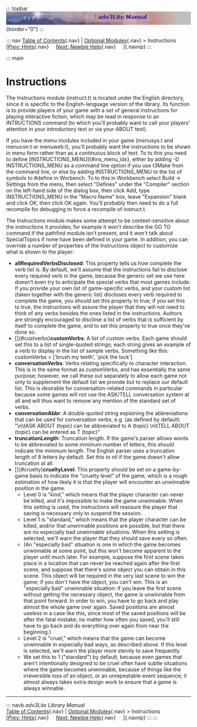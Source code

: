 ::: topbar
![](topbar.jpg){border="0"}
:::

::: nav
[Table of Contents](toc.htm){.nav} \| [Optional
Modules](optional.htm){.nav} \> Instructions\
[[*Prev:* Hints](hint.htm){.nav}     [*Next:* Newbie
Help](newbie.htm){.nav}     ]{.navnp}
:::

::: main
# Instructions

The Instructions module (instruct.t) is located under the English
directory, since it is specific to the English-language version of the
library. Its function is to provide players of your game with a set of
general instructions for playing interactive fiction, which may be read
in response to an INTRUCTIONS command (to which you\'ll probably want to
call your players\' attention in your introductory text or via your
ABOUT text).

If you have the menu modules included in your game (menusys.t and
menucon.t or menuweb.t), you\'ll probably want the instructions to be
shown in menu form rather than as a continuous block of text. To to this
you need to define [INSTRUCTIONS_MENU]{#ins_menu_idx}, either by adding
-D INSTRUCTIONS_MENU as a command line option if you use t3Make from the
command line, or else by adding INSTRUCTIONS_MENU to the list of symbols
to #define in Worbench. To to this in Workbench select Build -\>
Settings from the menu, then select \"Defines\" under the \"Compiler\"
section on the left-hand side of the dialog box, then click Add, type
INSTRUCTIONS_MENU in the \"Macro Name\" box, leave \"Expansion\" blank
and click OK, then click OK again. You\'ll probably then need to do a
full recompile for debugging to force a recompile of instruct.t.

The Instructions module makes some attempt to be context-sensitive about
the instructions it provides; for example it won\'t describe the GO TO
command if the pathfind module isn\'t present, and it won\'t talk about
SpecialTopics if none have been defined in your game. In addition, you
can override a number of properties of the Instructions object to
customize what is shown to the player:

-   **allRequiredVerbsDisclosed**: This property tells us how complete
    the verb list is. By default, we\'ll assume that the instructions
    fail to disclose every required verb in the game, because the
    generic set we use here doesn\'t even try to anticipate the special
    verbs that most games include. If you provide your own list of
    game-specific verbs, and your custom list (taken together with the
    generic list) discloses every verb required to complete the game,
    you should set this property to true; if you set this to true, the
    instructions will assure the player that they will not need to think
    of any verbs besides the ones listed in the instructions. Authors
    are strongly encouraged to disclose a list of verbs that is
    sufficient by itself to complete the game, and to set this property
    to true once they\'ve done so.
-   []{#custverbs}**customVerbs**: A list of custom verbs. Each game
    should set this to a list of single-quoted strings; each string
    gives an example of a verb to display in the list of sample verbs.
    Something like this: customVerbs = \[\'brush my teeth\', \'pick the
    lock\'\]
-   **conversationVerbs**: Verbs relating specifically to character
    interaction. This is in the same format as customVerbs, and has
    essentially the same purpose; however, we call these out separately
    to allow each game not only to supplement the default list we
    provide but to replace our default list. This is desirable for
    conversation-related commands in particular because some games will
    not use the ASK/TELL conversation system at all and will thus want
    to remove any mention of the standard set of verbs.
-   **conversationAbbr**: A double quoted string explaining the
    abbreviations that can be used for conversation verbs, e.g. (as
    defined by default) \"\\n\\tASK ABOUT (topic) can be abbreviated to
    A (topic) \\n\\tTELL ABOUT (topic) can be entered as T (topic)\"
-   **truncationLength**: Truncation length. If the game\'s parser
    allows words to be abbreviated to some minimum number of letters,
    this should indicate the minimum length. The English parser uses a
    truncation length of 8 letters by default. Set this to nil if the
    game doesn\'t allow truncation at all.
-   []{#cruelty}**crueltyLevel**: This property should be set on a
    game-by-game basis to indicate the \"cruelty level\" of the game,
    which is a rough estimation of how likely it is that the player will
    encounter an unwinnable position in the game.
    -   Level 0 is \"kind,\" which means that the player character can
        never be killed, and it\'s impossible to make the game
        unwinnable. When this setting is used, the instructions will
        reassure the player that saving is necessary only to suspend the
        session.
    -   Level 1 is \"standard,\" which means that the player character
        can be killed, and/or that unwinnable positions are possible,
        but that there are no especially bad unwinnable situations. When
        this setting is selected, we\'ll warn the player that they
        should save every so often.
    -   (An \"especially bad\" situation is one in which the game
        becomes unwinnable at some point, but this won\'t become
        apparent to the player until much later. For example, suppose
        the first scene takes place in a location that can never be
        reached again after the first scene, and suppose that there\'s
        some object you can obtain in this scene. This object will be
        required in the very last scene to win the game; if you don\'t
        have the object, you can\'t win. This is an \"especially bad\"
        unwinnable situation: if you leave the first scene without
        getting the necessary object, the game is unwinnable from that
        point forward. In order to win, you have to go back and play
        almost the whole game over again. Saved positions are almost
        useless in a case like this, since most of the saved positions
        will be after the fatal mistake; no matter how often you saved,
        you\'ll still have to go back and do everything over again from
        near the beginning.)
    -   Level 2 is \"cruel,\" which means that the game can become
        unwinnable in especially bad ways, as described above. If this
        level is selected, we\'ll warn the player more sternly to save
        frequently.
    -   We set this to 1 (\"standard\") by default, because even games
        that aren\'t intentionally designed to be cruel often have
        subtle situations where the game becomes unwinnable, because of
        things like the irreversible loss of an object, or an
        unrepeatable event sequence; it almost always takes extra design
        work to ensure that a game is always winnable.

------------------------------------------------------------------------

::: navb
*adv3Lite Library Manual*\
[Table of Contents](toc.htm){.nav} \| [Optional
Modules](optional.htm){.nav} \> Instructions\
[[*Prev:* Hints](hint.htm){.nav}     [*Next:* Newbie
Help](newbie.htm){.nav}     ]{.navnp}
:::
:::
